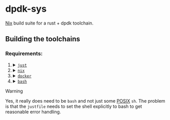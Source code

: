 # dpdk-sys

[Nix][`nix`] build suite for a rust + dpdk toolchain.

## Building the toolchains

### Requirements:

1. <details>
   <summary>
   <a href="https://github.com/casey/just">
   <code>just</code>
   </a>
   </summary>
   
   1. If you have [`cargo`]:
      ```bash
      cargo install just
      ```
   2. use your package manager (but ensure a recent version of `just`)
   </details>

2. <details>
   <summary>
   <a href="https://nixos.org/nix/">
   <code>nix</code>
   </a>
   </summary>

   Single user `nix` (which I recommend) can be installed with:
   ```bash
   sudo mkdir -m 0755 -p /nix
   sudo chown "$(id -u):$(id -g)" /nix
   sh <(curl -L https://nixos.org/nix/install) --no-daemon
   ```
   </details>

3. <details>
   <summary>
   <a href="https://www.docker.com/">
   <code>docker</code>
   </a>
   </summary>

   
   1. Install `docker` via a package manager.
   2. The user you are running the build as needs to be in the `docker` group (or be root).
   </details>
   
4. <details>
   <summary>
   <a href="https://www.gnu.org/software/bash/">
   <code>bash</code>
   </a>
   </summary>
   
   You very likely already have `bash`.
   If not, install it via a package manager.
   </details>


> [!Warning]
> Yes, it really does need to be `bash` and not just some [POSIX] `sh`.
> The problem is that the `justfile` needs to set the shell explicitly to bash to get reasonable error handling.

<!-- Links -->
[`just`]: https://github.com/casey/just
[`nix`]: https://nixos.org/nix/
[`docker`]: https://www.docker.com/
[`bash`]: https://www.gnu.org/software/bash/
[POSIX]: https://en.wikipedia.org/wiki/POSIX
[`cargo`]: https://doc.rust-lang.org/cargo/getting-started/installation.html

